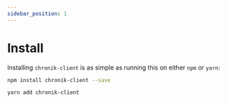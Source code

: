 ```yaml
---
sidebar_position: 1
---
```


# Install

Installing `chronik-client` is as simple as running this on either `npm` or `yarn`:

```bash
npm install chronik-client --save
```
```bash
yarn add chronik-client
```
